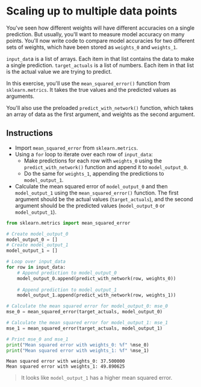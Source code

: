 # Scaling up to multiple data points #

You've seen how different weights will have different accuracies on a single prediction. But usually, you'll want to measure model accuracy on many points. You'll now write code to compare model accuracies for two different sets of weights, which have been stored as `weights_0` and `weights_1`.

`input_dat`a is a list of arrays. Each item in that list contains the data to make a single prediction. `target_actuals` is a list of numbers. Each item in that list is the actual value we are trying to predict.

In this exercise, you'll use the `mean_squared_error()` function from `sklearn.metrics`. It takes the true values and the predicted values as arguments.

You'll also use the preloaded `predict_with_network()` function, which takes an array of data as the first argument, and weights as the second argument.

## Instructions ##

* Import `mean_squared_error` from `sklearn.metrics`.
* Using a `for` loop to iterate over each row of `input_data`:
   * Make predictions for each row with `weights_0` using the `predict_with_network()` function and append it to `model_output_0`.
   * Do the same for `weights_1`, appending the predictions to `model_output_1`.
* Calculate the mean squared error of `model_output_0` and then `model_output_1` using the `mean_squared_error()` function. The first argument should be the actual values (`target_actuals`), and the second argument should be the predicted values (`model_output_0` or `model_output_1`).

```python
from sklearn.metrics import mean_squared_error

# Create model_output_0 
model_output_0 = []
# Create model_output_1
model_output_1 = []

# Loop over input_data
for row in input_data:
    # Append prediction to model_output_0
    model_output_0.append(predict_with_network(row, weights_0))
    
    # Append prediction to model_output_1
    model_output_1.append(predict_with_network(row, weights_1))

# Calculate the mean squared error for model_output_0: mse_0
mse_0 = mean_squared_error(target_actuals, model_output_0)

# Calculate the mean squared error for model_output_1: mse_1
mse_1 = mean_squared_error(target_actuals, model_output_1)

# Print mse_0 and mse_1
print("Mean squared error with weights_0: %f" %mse_0)
print("Mean squared error with weights_1: %f" %mse_1)
```

    Mean squared error with weights_0: 37.500000
    Mean squared error with weights_1: 49.890625

> It looks like `model_output_1` has a higher mean squared error.